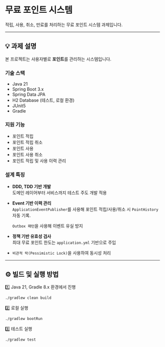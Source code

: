 # 무료 포인트 시스템

적립, 사용, 취소, 만료를 처리하는 무료 포인트 시스템 과제입니다.

---

## 💡 과제 설명

본 프로젝트는 사용자별로 **포인트**를 관리하는 시스템입니다.

### 기술 스택
- Java 21
- Spring Boot 3.x
- Spring Data JPA
- H2 Database (테스트, 로컬 환경)
- JUnit5
- Gradle

### 지원 기능
- 포인트 적립
- 포인트 적립 취소
- 포인트 사용
- 포인트 사용 취소
- 포인트 적립 및 사용 이력 관리

### 설계 특징
- **DDD, TDD 기반 개발**  
  도메인 레이어부터 서비스까지 테스트 주도 개발 적용
- **Event 기반 이력 관리**  
  `ApplicationEventPublisher`를 사용해 포인트 적립/사용/취소 시 `PointHistory` 자동 기록.
  
  `Outbox 패턴`을 사용해 이벤트 유실 방지
- **정책 기반 유효성 검사**  
  최대 무료 포인트 한도는 `application.yml` 기반으로 주입
- `비관적 락(Pessimistic Lock)`을 사용하여 동시성 처리

---

## ⚙️ 빌드 및 실행 방법

1️⃣ Java 21, Gradle 8.x 환경에서 진행
```bash
./gradlew clean build
````
2️⃣ 로컬 실행
```bash
./gradlew bootRun
```
3️⃣ 테스트 실행
```bash
./gradlew test
````
